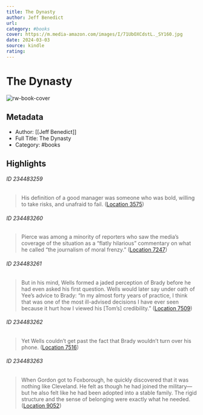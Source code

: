 ```yaml
---
title: The Dynasty
author: Jeff Benedict
url: 
category: #books
cover: https://m.media-amazon.com/images/I/71UbOXCdstL._SY160.jpg
date: 2024-03-03
source: kindle
rating:
---
```

# The Dynasty

![rw-book-cover](https://m.media-amazon.com/images/I/71UbOXCdstL._SY160.jpg)

## Metadata
- Author: [[Jeff Benedict]]
- Full Title: The Dynasty
- Category: #books

## Highlights
###### ID 234483259
> His definition of a good manager was someone who was bold, willing to take risks, and unafraid to fail. ([Location 3575](https://readwise.io/to_kindle?action=open&asin=B088G16RFL&location=3575))
    
###### ID 234483260
> Pierce was among a minority of reporters who saw the media’s coverage of the situation as a “flatly hilarious” commentary on what he called “the journalism of moral frenzy.” ([Location 7247](https://readwise.io/to_kindle?action=open&asin=B088G16RFL&location=7247))
    
###### ID 234483261
> But in his mind, Wells formed a jaded perception of Brady before he had even asked his first question. Wells would later say under oath of Yee’s advice to Brady: “In my almost forty years of practice, I think that was one of the most ill-advised decisions I have ever seen because it hurt how I viewed his [Tom’s] credibility.” ([Location 7509](https://readwise.io/to_kindle?action=open&asin=B088G16RFL&location=7509))
    
###### ID 234483262
> Yet Wells couldn’t get past the fact that Brady wouldn’t turn over his phone. ([Location 7516](https://readwise.io/to_kindle?action=open&asin=B088G16RFL&location=7516))
    
###### ID 234483263
> When Gordon got to Foxborough, he quickly discovered that it was nothing like Cleveland. He felt as though he had joined the military—but he also felt like he had been adopted into a stable family. The rigid structure and the sense of belonging were exactly what he needed. ([Location 9052](https://readwise.io/to_kindle?action=open&asin=B088G16RFL&location=9052))
    
